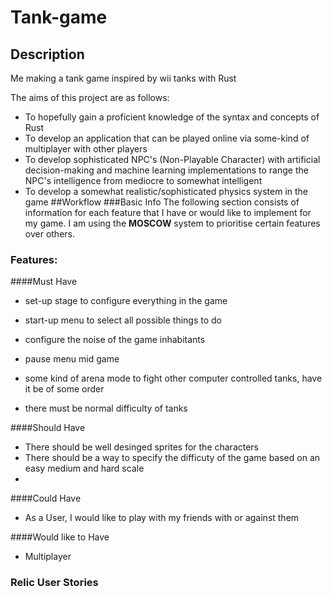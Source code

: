 # Tank-game
## Description
Me making a tank game inspired by wii tanks with Rust

The aims of this project are as follows:
- To hopefully gain a proficient knowledge of the 
syntax and concepts of Rust
- To develop an application that can be played online
via some-kind of multiplayer with other players
- To develop sophisticated NPC's (Non-Playable Character)
with artificial decision-making and machine learning implementations
to range the NPC's intelligence from mediocre to somewhat intelligent
- To develop a somewhat realistic/sophisticated physics system in the game 
##Workflow
###Basic Info
The following section consists of information for 
each feature that I have or would like to implement 
for my game. I am using the **MOSCOW** system to prioritise 
certain features over others.
### Features:

####Must Have

- set-up stage to configure everything in
the game

- start-up menu to select all possible things to do 
- configure the noise of the 
game inhabitants
- pause menu mid game
- some kind of arena mode to fight other computer
controlled tanks, have it be of some order
- there must be normal difficulty of tanks 

####Should Have
- There should be well desinged sprites for the characters
- There should be a way to specify the difficuty of the game
based on an easy medium and hard scale
- 

####Could Have

- As a User, I would like to play with my friends
with or against them 

####Would like to Have
- Multiplayer 

### Relic User Stories





